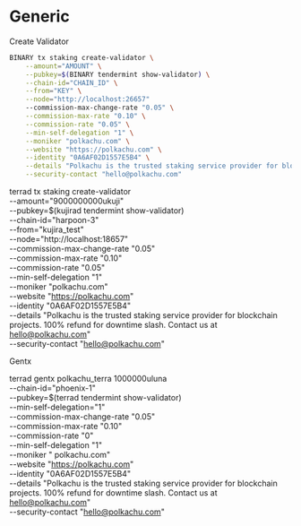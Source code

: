 # Generic

Create Validator

```bash
BINARY tx staking create-validator \
    --amount="AMOUNT" \
    --pubkey=$(BINARY tendermint show-validator) \
    --chain-id="CHAIN_ID" \
    --from="KEY" \
    --node="http://localhost:26657"
    --commission-max-change-rate "0.05" \
    --commission-max-rate "0.10" \
    --commission-rate "0.05" \
    --min-self-delegation "1" \
    --moniker "polkachu.com" \
    --website "https://polkachu.com" \
    --identity "0A6AF02D1557E5B4" \
    --details "Polkachu is the trusted staking service provider for blockchain projects. 100% refund for downtime slash. Contact us at hello@polkachu.com" \
    --security-contact "hello@polkachu.com"
```

terrad tx staking create-validator \
 --amount="9000000000ukuji" \
 --pubkey=$(kujirad tendermint show-validator) \
 --chain-id="harpoon-3" \
 --from="kujira_test" \
 --node="http://localhost:18657" \
 --commission-max-change-rate "0.05" \
 --commission-max-rate "0.10" \
 --commission-rate "0.05" \
 --min-self-delegation "1" \
 --moniker "polkachu.com" \
 --website "https://polkachu.com" \
 --identity "0A6AF02D1557E5B4" \
 --details "Polkachu is the trusted staking service provider for blockchain projects. 100% refund for downtime slash. Contact us at hello@polkachu.com" \
 --security-contact "hello@polkachu.com"

Gentx

terrad gentx polkachu_terra 1000000uluna \
 --chain-id="phoenix-1" \
 --pubkey=$(terrad tendermint show-validator) \
 --min-self-delegation="1"\
 --commission-max-change-rate "0.05" \
 --commission-max-rate "0.10" \
 --commission-rate "0" \
 --min-self-delegation "1" \
 --moniker " polkachu.com" \
 --website "https://polkachu.com" \
 --identity "0A6AF02D1557E5B4" \
 --details "Polkachu is the trusted staking service provider for blockchain projects. 100% refund for downtime slash. Contact us at hello@polkachu.com" \
 --security-contact "hello@polkachu.com"

